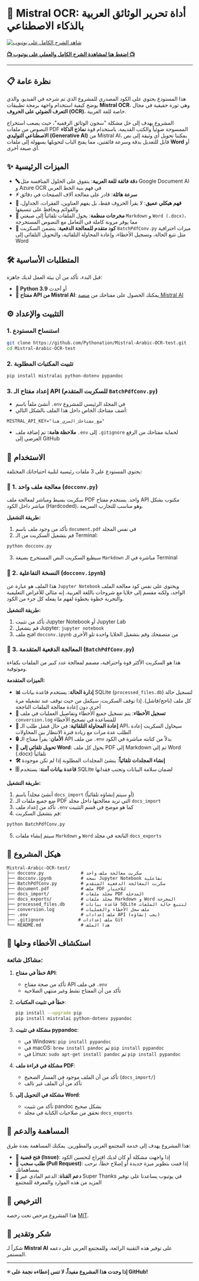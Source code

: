 # 📖 Mistral OCR: أداة تحرير الوثائق العربية بالذكاء الاصطناعي

[![شاهد الشرح الكامل على يوتيوب](https://img.youtube.com/vi/njjOAYthjxQ/maxresdefault.jpg)](https://youtu.be/njjOAYthjxQ)

**[📺 اضغط هنا لمشاهدة الشرح الكامل والعملي على يوتيوب 📺](https://youtu.be/njjOAYthjxQ)**

---

## 📋 نظرة عامة

هذا المستودع يحتوي على الكود المصدري للمشروع الذي تم شرحه في الفيديو، والذي يوضح كيفية استخدام واجهة برمجة تطبيقات **Mistral OCR**، وهي ثورة حقيقية في مجال **التعرف الضوئي على الحروف (OCR)**، خاصة للغة العربية.

المشروع يهدف إلى حل مشكلة "سجون الوثائق الرقمية"، حيث يصعب استخراج النصوص من ملفات PDF الممسوحة ضوئياً والكتب القديمة. باستخدام قوة **نماذج الذكاء الاصطناعي التوليدي (Generative AI)** من Mistral AI، يمكننا تحويل أي وثيقة إلى نص قابل للتعديل بدقة وسرعة فائقتين، مما يفتح الباب لتحويلها بسهولة إلى ملفات **Word** أو أي صيغة أخرى.

## ✨ الميزات الرئيسية

- **🔤 دقة فائقة للغة العربية**: يتفوق على الحلول المنافسة مثل Google Document AI و Azure OCR في فهم بنية الخط العربي
- **⚡ سرعة هائلة**: قادر على معالجة آلاف الصفحات في دقائق
- **🧠 فهم هيكلي عميق**: لا يقرأ الحروف فقط، بل يفهم العناوين، الفقرات، الجداول، والقوائم ويحافظ على تنسيقها
- **📄 مخرجات منظمة**: يحول الملفات تلقائياً إلى صيغتي `Markdown` و `Word (.docx)`، مما يوفر مرونة كاملة في التعامل مع النصوص المستخرجة
- **🔄 كود متقدم للمعالجة الدفعية**: يتضمن السكربت `BatchPdfConv.py` ميزات احترافية مثل تتبع الحالة، وتسجيل الأخطاء، وإعادة المحاولة التلقائية، والتحويل التلقائي إلى Word

## 🛠️ المتطلبات الأساسية

قبل البدء، تأكد من أن بيئة العمل لديك جاهزة:

- **🐍 Python 3.9** أو أحدث
- **🔑 مفتاح API من Mistral AI**: يمكنك الحصول على مفتاحك من [منصة Mistral AI](https://console.mistral.ai)

## ⚙️ التثبيت والإعداد

### 1. استنساخ المستودع
```bash
git clone https://github.com/Pythonation/Mistral-Arabic-OCR-test.git
cd Mistral-Arabic-OCR-test
```

### 2. تثبيت المكتبات المطلوبة
```bash
pip install mistralai python-dotenv pypandoc
```

### 3. إعداد مفتاح الـ API (للسكربت المتقدم `BatchPdfConv.py`)
- أنشئ ملفاً باسم `.env` في المجلد الرئيسي للمشروع
- أضف مفتاحك الخاص داخل هذا الملف بالشكل التالي:
```env
MISTRAL_API_KEY="ضع_مفتاحك_السري_هنا"
```
- **ملاحظة هامة:** تم إضافة ملف `.env` إلى `.gitignore` لحماية مفتاحك من الرفع العرضي إلى GitHub

## 🚀 الاستخدام

يحتوي المستودع على 3 ملفات رئيسية لتلبية احتياجاتك المختلفة:

### 📄 1. معالجة ملف واحد (`docconv.py`)

سكربت بسيط ومباشر لمعالجة ملف PDF واحد. يستخدم مفتاح API مكتوب بشكل مباشر داخل الكود (Hardcoded)، وهو مناسب للتجارب السريعة.

**طريقة التشغيل:**
1. تأكد من وجود ملف باسم `document.pdf` في نفس المجلد
2. قم بتشغيل السكربت من الـ Terminal:
```bash
python docconv.py
```
3. سيطبع السكربت النص المستخرج بصيغة `Markdown` مباشرة في الـ Terminal

### 📓 2. النسخة التفاعلية (`docconv.ipynb`)

هذا الملف هو عبارة عن `Jupyter Notebook` ويحتوي على نفس كود معالجة الملف الواحد، ولكنه مقسم إلى خلايا مع شروحات باللغة العربية. إنه مثالي للأغراض التعليمية والتجربة خطوة بخطوة لفهم ما يفعله كل جزء من الكود.

**طريقة التشغيل:**
1. تأكد من تثبيت Jupyter Notebook أو Jupyter Lab
2. قم بتشغيل Jupyter: `jupyter notebook`
3. افتح ملف `docconv.ipynb` من متصفحك وقم بتشغيل الخلايا واحدة تلو الأخرى

### 🔄 3. المعالجة الدفعية المتقدمة (`BatchPdfConv.py`)

هذا هو السكربت الأكثر قوة واحترافية، مصمم لمعالجة عدد كبير من الملفات بكفاءة وموثوقية.

**الميزات المتقدمة:**
- **📊 إدارة الحالة**: يستخدم قاعدة بيانات SQLite (`processed_files.db`) لتسجيل حالة كل ملف (ناجح/فاشل). إذا توقف السكربت، سيكمل من حيث توقف عند تشغيله مرة أخرى دون إعادة معالجة الملفات الناجحة
- **📝 تسجيل الأخطاء**: يتم تسجيل جميع الأخطاء وتفاصيل العمليات في ملف `conversion.log` للمساعدة في تصحيح الأخطاء
- **🔄 إعادة المحاولة التلقائية**: في حال فشل طلب الـ API، سيحاول السكربت إعادة الطلب عدة مرات مع زيادة فترة الانتظار بين المحاولات
- **🔒 الأمان**: يقرأ مفتاح الـ API من ملف `.env` بدلاً من كتابته مباشرة في الكود
- **📄 تحويل تلقائي إلى Word**: يحول كل ملف PDF إلى Markdown ثم إلى Word (.docx) تلقائياً
- **🛠️ إنشاء المجلدات تلقائياً**: ينشئ المجلدات المطلوبة إذا لم تكن موجودة
- **🗄️ قاعدة بيانات آمنة**: يستخدم SQLite لضمان سلامة البيانات وتجنب فقدانها

**طريقة التشغيل:**
1. أنشئ مجلداً باسم `docs_import` (أو سيتم إنشاؤه تلقائياً)
2. ضع جميع ملفات الـ PDF التي تريد معالجتها داخل مجلد `docs_import`
3. تأكد من إعداد ملف `.env` كما هو موضح في قسم التثبيت
4. قم بتشغيل السكربت:
```bash
python BatchPdfConv.py
```
5. سيتم إنشاء ملفات `Markdown` و `Word` الناتجة في مجلد `docs_exports`

## 📁 هيكل المشروع

```
Mistral-Arabic-OCR-test/
├── docconv.py              # سكربت معالجة ملف واحد
├── docconv.ipynb           # نسخة Jupyter Notebook تفاعلية
├── BatchPdfConv.py         # سكربت المعالجة الدفعية المتقدم
├── document.pdf            # ملف PDF للاختبار
├── docs_import/            # مجلد ملفات PDF المدخلة
├── docs_exports/           # مجلد ملفات Markdown و Word المخرجة
├── processed_files.db      # قاعدة بيانات SQLite لتتبع حالة الملفات
├── conversion.log          # ملف سجل الأخطاء والعمليات
├── .env                    # ملف إعدادات API (يجب إنشاؤه)
├── .gitignore             # ملف إعدادات Git
└── README.md               # هذا الملف
```

## 🐛 استكشاف الأخطاء وحلها

### مشاكل شائعة:

1. **خطأ في مفتاح API**:
   - تأكد من صحة مفتاح API في ملف `.env`
   - تأكد من أن المفتاح نشط وغير منتهي الصلاحية

2. **خطأ في تثبيت المكتبات**:
   ```bash
   pip install --upgrade pip
   pip install mistralai python-dotenv pypandoc
   ```

3. **مشكلة في تثبيت pypandoc**:
   - في Windows: `pip install pypandoc`
   - في macOS: `brew install pandoc` ثم `pip install pypandoc`
   - في Linux: `sudo apt-get install pandoc` ثم `pip install pypandoc`

4. **مشكلة في قراءة ملف PDF**:
   - تأكد من أن الملف موجود في المسار الصحيح (`docs_import/`)
   - تأكد من أن الملف غير تالف

5. **مشكلة في التحويل إلى Word**:
   - تأكد من تثبيت pandoc بشكل صحيح
   - تحقق من صلاحيات الكتابة في مجلد `docs_exports`

## 🤝 المساهمة والدعم

هذا المشروع يهدف إلى خدمة المجتمع العربي والمطورين. يمكنك المساهمة بعدة طرق:

- **🐛 فتح قضية (Issue)**: إذا واجهت مشكلة أو كان لديك اقتراح لتحسين الكود
- **🔧 طلب سحب (Pull Request)**: إذا قمت بتطوير ميزة جديدة أو إصلاح خطأ، نرحب بمساهماتك
- **💝 دعم القناة**: الدعم المادي عبر Super Thanks في يوتيوب يساعدنا على توفير المزيد من هذه الموارد والمعرفة للمجتمع

## 📄 الترخيص

هذا المشروع مرخص تحت رخصة [MIT](LICENSE).

## 🙏 شكر وتقدير

شكراً لـ **Mistral AI** على توفير هذه التقنية الرائعة، وللمجتمع العربي على دعمه المستمر.

---

**⭐ إذا وجدت هذا المشروع مفيداً، لا تنس إعطاءه نجمة على GitHub!**
